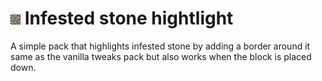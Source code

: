 # ![Pack.png](https://raw.githubusercontent.com/NotPiny/MinecraftStuff/master/1.17.1/Resource%20packs/Utility/Infested%20stone%20highlight/pack.png) **Infested stone hightlight**

A simple pack that highlights infested stone by adding a border around it same as the vanilla tweaks pack but also works when the block is placed down.